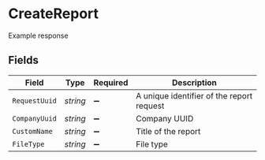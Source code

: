 # CreateReport

Example response


## Fields

| Field                                     | Type                                      | Required                                  | Description                               |
| ----------------------------------------- | ----------------------------------------- | ----------------------------------------- | ----------------------------------------- |
| `RequestUuid`                             | *string*                                  | :heavy_minus_sign:                        | A unique identifier of the report request |
| `CompanyUuid`                             | *string*                                  | :heavy_minus_sign:                        | Company UUID                              |
| `CustomName`                              | *string*                                  | :heavy_minus_sign:                        | Title of the report                       |
| `FileType`                                | *string*                                  | :heavy_minus_sign:                        | File type                                 |